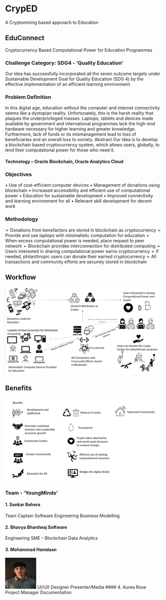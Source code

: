 # CrypED
A Cryptomining based approach to Education 
## EduConnect
Cryptocurrency Based Computational Power for Education Programmes
### Challenge Category: SDG4 - ‘Quality Education’
Our idea has successfully incorporated all the seven outcome targets under
Sustainable Development Goal for Quality Education (SDG 4) by the effective
implementation of an efficient learning environment.
### Problem Definition
In this digital age, education without the computer and internet connectivity
seems like a dystopian reality. Unfortunately, this is the harsh reality that plaques
the underprivileged masses. Laptops, tablets and devices made available by
government and international programmes lack the high-end hardware necessary
for higher learning and greater knowledge. Furthermore, lack of funds or its
mismanagement lead to loss of beneficiaries and an overall loss to society.
Abstract
Our idea is to develop a blockchain based cryptocurrency system, which allows
users, globally, to lend their computational power for those who need it.
#### Technology – Oracle Blockchain, Oracle Analytics Cloud
### Objectives
• Use of cost-efficient computer devices
• Management of donations using blockchain
• Increased accessibility and efficient use of computational power
• Education for sustainable development
• Improved connectivity and learning environment for all
• Relevant skill development for decent work
### Methodology
➢ Donations from benefactors are stored in blockchain as cryptocurrency
➢ Provide and use laptops with minimalistic computation for education
➢ When excess computational power is needed, place request to peer network
➢ Blockchain provides interconnection for distributed computing
➢ Users interested in sharing computational power earns cryptocurrency
➢ If needed, philanthropic users can donate their earned cryptocurrency
➢ All transactions and community efforts are securely stored in blockchain
## Workflow
![alt text](https://github.com/Bhavya1705/CrypED/blob/main/Workflow.jpeg)
## Benefits
![alt text](https://github.com/Bhavya1705/CrypED/blob/main/Benefits.jpeg)
### Team - ‘YoungMinds’
#### 1. Sankar Behera 
Team Captain
Software Engineering
Business Modelling
#### 2. Bhavya Bhardwaj Software 
Engineering 
SME – Blockchain
Data Analytics
#### 3. Mohammad Hamdaan
<img src="https://github.com/Bhavya1705/CrypED/blob/main/TeamMembers/Hamdaan.jpeg" width="100" height="100">
UI/UX Designer
Presenter/Media
#### 4. Aurea Rose 
Project Manager
Documentation
